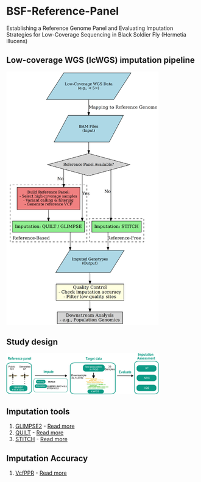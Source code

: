# BSF-Reference-Panel
Establishing a Reference Genome Panel and Evaluating Imputation Strategies for Low-Coverage Sequencing in Black Soldier Fly (Hermetia illucens)


## Low-coverage WGS (lcWGS) imputation pipeline
<img src="Images/genomic_imputation_workflow.png" alt="Graph" width="400"/>

## Study design
<img src="Images/Study_design.png" alt="Graph" width="400"/>

## Imputation tools
1. [GLIMPSE2](https://odelaneau.github.io/GLIMPSE/) - [Read more](https://www.nature.com/articles/s41588-023-01438-3)
2. [QUILT](https://github.com/rwdavies/QUILT) - [Read more](https://www.nature.com/articles/s41588-021-00877-0)
3. [STITCH](https://github.com/rwdavies/STITCH) - [Read more](https://www.nature.com/articles/ng.3594)

## Imputation Accuracy
1. [VcfPPR](https://github.com/Zilong-Li/vcfppR) - [Read more](https://academic.oup.com/bioinformatics/article/40/2/btae049/7589925)